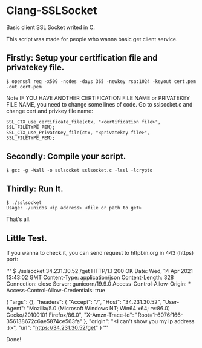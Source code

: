 # Clang-SSLSocket

Basic client SSL Socket writed in C.

This script was made for people who wanna basic get client service.

## Firstly: Setup your certification file and privatekey file.

    $ openssl req -x509 -nodes -days 365 -newkey rsa:1024 -keyout cert.pem -out cert.pem

Note IF YOU HAVE ANOTHER CERTIFICATION FILE NAME or PRIVATEKEY FILE NAME, you need to change some lines of code.
Go to sslsocket.c and change cert and privkey file name:

    SSL_CTX_use_certificate_file(ctx, "<certification file>", SSL_FILETYPE_PEM);
    SSL_CTX_use_PrivateKey_file(ctx, "<privatekey file>", SSL_FILETYPE_PEM);

## Secondly: Compile your script.

    $ gcc -g -Wall -o sslsocket sslsocket.c -lssl -lcrypto

## Thirdly: Run It.

    $ ./sslsocket
    Usage: ./unidos <ip address> <file or path to get>

That's all.

## Little Test.

If you wanna to check it, you can send request to httpbin.org in 443 (https) port:

'''
$ ./sslsocket 34.231.30.52 /get
HTTP/1.1 200 OK
Date: Wed, 14 Apr 2021 13:43:02 GMT
Content-Type: application/json
Content-Length: 328
Connection: close
Server: gunicorn/19.9.0
Access-Control-Allow-Origin: \*
Access-Control-Allow-Credentials: true

{
"args": {},
"headers": {
"Accept": "_/_",
"Host": "34.231.30.52",
"User-Agent": "Mozilla/5.0 (Microsoft Windows NT; Win64 x64; rv:86.0) Gecko/20100101 Firefox/86.0",
"X-Amzn-Trace-Id": "Root=1-6076f166-356138672c6ae5874ce563fa"
},
"origin": "<I can\'t show you my ip address :)>",
"url": "https://34.231.30.52/get"
}
'''

Done!
